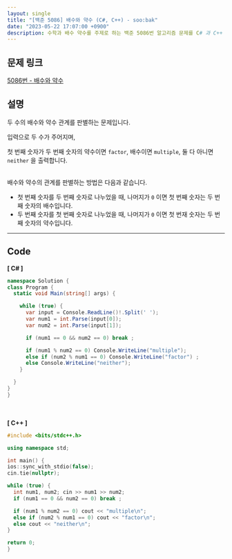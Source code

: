 ```yaml
---
layout: single
title: "[백준 5086] 배수와 약수 (C#, C++) - soo:bak"
date: "2023-05-22 17:07:00 +0900"
description: 수학과 배수 약수를 주제로 하는 백준 5086번 알고리즘 문제를 C# 과 C++ 로 풀이 및 해설
---
```


## 문제 링크
  [5086번 - 배수와 약수](https://www.acmicpc.net/problem/5086)

## 설명
두 수의 배수와 약수 관계를 판별하는 문제입니다. <br>

입력으로 두 수가 주어지며,<br>

첫 번째 숫자가 두 번째 숫자의 약수이면 `factor`, 배수이면 `multiple`, 둘 다 아니면 `neither` 을 출력합니다. <br>

<br>
배수와 약수의 관계를 판별하는 방법은 다음과 같습니다. <br>

- 첫 번째 숫자를 두 번째 숫자로 나누었을 때, 나머지가 `0` 이면 첫 번째 숫자는 두 번째 숫자의 배수입니다. <br>
- 두 번째 숫자를 첫 번째 숫자로 나누었을 때, 나머지가 `0` 이면 첫 번재 숫자는 두 번째 숫자의 약수입니다. <br>

- - -

## Code
<b>[ C# ] </b>
<br>

  ```c#
namespace Solution {
  class Program {
    static void Main(string[] args) {

      while (true) {
        var input = Console.ReadLine()!.Split(' ');
        var num1 = int.Parse(input[0]);
        var num2 = int.Parse(input[1]);

        if (num1 == 0 && num2 == 0) break ;

        if (num1 % num2 == 0) Console.WriteLine("multiple");
        else if (num2 % num1 == 0) Console.WriteLine("factor") ;
        else Console.WriteLine("neither");
      }

    }
  }
}
  ```
<br><br>
<b>[ C++ ] </b>
<br>

  ```c++
#include <bits/stdc++.h>

using namespace std;

int main() {
  ios::sync_with_stdio(false);
  cin.tie(nullptr);

  while (true) {
    int num1, num2; cin >> num1 >> num2;
    if (num1 == 0 && num2 == 0) break ;

    if (num1 % num2 == 0) cout << "multiple\n";
    else if (num2 % num1 == 0) cout << "factor\n";
    else cout << "neither\n";
  }

  return 0;
}
  ```
